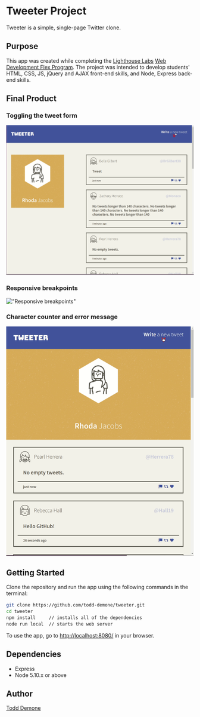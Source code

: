 # Tweeter Project

Tweeter is a simple, single-page Twitter clone.

## Purpose
This app was created while completing the [Lighthouse Labs](https://github.com/lighthouse-labs) [Web Development Flex Program](https://www.lighthouselabs.ca/en/web-development-flex-program). The project was intended to develop students' HTML, CSS, JS, jQuery and AJAX front-end skills, and Node, Express back-end skills.

## Final Product

### Toggling the tweet form

!["Toggling the tweet form"](https://github.com/todd-demone/tweeter/blob/master/docs/toggle-tweet.gif?raw=true)

### Responsive breakpoints

!["Responsive breakpoints"](https://github.com/todd-demone/tweeter/blob/master/docs/responsive-breakpoints.gif?raw=true)

### Character counter and error message

!["Character counter and error message"](https://github.com/todd-demone/tweeter/blob/master/docs/error-long-tweet.gif?raw=true)

## Getting Started

Clone the repository and run the app using the following commands in the terminal:
```bash
git clone https://github.com/todd-demone/tweeter.git
cd tweeter
npm install     // installs all of the dependencies
node run local  // starts the web server
```
To use the app, go to <http://localhost:8080/> in your browser.

## Dependencies

- Express
- Node 5.10.x or above

## Author
[Todd Demone](https://github.com/todd-demone)

